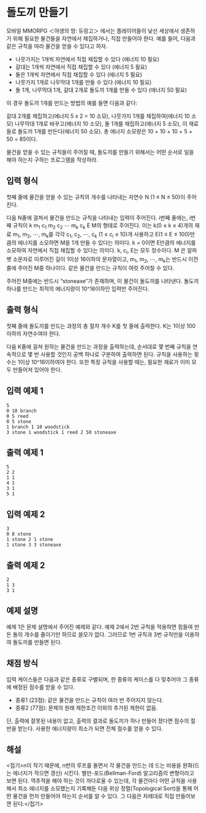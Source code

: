 # 돌도끼 만들기

모바일 MMORPG ＜야생의 땅: 듀랑고＞ 에서는 플레이어들이 낯선 세상에서 생존하기 위해 필요한 물건들을 자연에서 채집하거나, 직접 만들어야 한다. 예를 들어, 다음과 같은 규칙을 따라 물건을 얻을 수 있다고 하자.

- 나뭇가지는 1개씩 자연에서 직접 채집할 수 있다 (에너지 10 필요)
- 갈대는 1개씩 자연에서 직접 채집할 수 있다 (에너지 5 필요)
- 돌은 1개씩 자연에서 직접 채집할 수 있다 (에너지 5 필요)
- 나뭇가지 1개로 나무막대 1개를 만들 수 있다 (에너지 10 필요) 
- 돌 1개, 나무막대 1개, 갈대 2개로 돌도끼 1개를 만들 수 있다 (에너지 50 필요)

이 경우 돌도끼 1개를 만드는 방법의 예를 들면 다음과 같다:

갈대 2개를 채집하고(에너지 5 x 2 = 10 소모), 나뭇가지 1개를 채집하여(에너지 10 소모) 나무막대 1개로 바꾸고(에너지 10 소모), 돌 1개를 채집하고(에너지 5 소모), 이 재료들로 돌도끼 1개를 만든다(에너지 50 소모). 총 에너지 소모량은 10 + 10 + 10 + 5 + 50 = 85이다.

물건을 얻을 수 있는 규칙들이 주어질 때, 돌도끼를 만들기 위해서는 어떤 순서로 일을 해야 하는지 구하는 프로그램을 작성하라.

## 입력 형식

첫째 줄에 물건을 얻을 수 있는 규칙의 개수를 나타내는 자연수 N (1 ≤ N ≤ 50)이 주어진다.

다음 N줄에 걸쳐서 물건을 만드는 규칙을 나타내는 입력이 주어진다. i번째 줄에는, i번째 규칙이 k m<sub>1</sub>  c<sub>1</sub>  m<sub>2</sub>  c<sub>2</sub> ⋯ m<sub>k</sub>  c<sub>k</sub>  E M의 형태로 주어진다. 이는 k(0 ≤ k ≤ 4)개의 재료 m<sub>1</sub>, m<sub>2</sub>, ⋯, m<sub>k</sub>를 각각 c<sub>1</sub>, c<sub>2</sub>, ⋯, c<sub>k</sub> (1 ≤ c<sub>i</sub> ≤ 10)개 사용하고 E(1 ≤ E ≤ 100)만큼의 에너지를 소모하면 M을 1개 만들 수 있다는 의미다. k = 0이면 E만큼의 에너지를 소모하여 자연에서 직접 채집할 수 있다는 의미다. k, c<sub>i</sub>, E는 모두 정수이다. M 은 알파벳 소문자로 이루어진 길이 1이상 16이하의 문자열이고, m<sub>1</sub>, m<sub>2</sub>, ⋯, m<sub>k</sub>는 반드시 이전 줄에 주어진 M중 하나이다. 같은 물건을 만드는 규칙이 여럿 주어질 수 있다.

주어진 M중에는 반드시 “stoneaxe”가 존재하며, 이 물건이 돌도끼를 나타낸다. 돌도끼 하나를 만드는 최적의 에너지량이 10^16이하인 입력만 주어진다.

## 출력 형식

첫째 줄에 돌도끼를 만드는 과정의 총 절차 개수 K를 첫 줄에 출력한다. K는 1이상 100이하의 자연수여야 한다.

다음 K줄에 걸쳐 원하는 물건을 만드는 과정을 출력하는데, 순서대로 몇 번째 규칙을 연속적으로 몇 번 사용할 것인지 공백 하나로 구분하여 출력하면 된다. 규칙을 사용하는 횟수는 1이상 10^16이하여야 한다. 또한 특정 규칙을 사용할 때는, 필요한 재료가 이미 모두 만들어져 있어야 한다.

## 입력 예제 1

```
5
0 10 branch
0 5 reed
0 5 stone
1 branch 1 10 woodstick
3 stone 1 woodstick 1 reed 2 50 stoneaxe
```

## 출력 예제 1

```
5
2 2
1 1
4 1
3 1
5 1
```

## 입력 예제 2

```
3
0 8 stone
1 stone 2 1 stone
1 stone 3 3 stoneaxe
```

## 출력 예제 2

```
2
1 3
3 1
```

## 예제 설명
예제 1은 문제 설명에서 주어진 예제와 같다.
예제 2에서 2번 규칙을 적용하면 힘들여 만든 돌의 개수를 줄이기만 하므로 쓸모가 없다. 그러므로 1번 규칙과 3번 규칙만을 이용하여 돌도끼를 만들면 된다.

## 채점 방식

입력 케이스들은 다음과 같은 종류로 구별되며, 한 종류의 케이스를 다 맞추어야 그 종류에 배정된 점수를 받을 수 있다.

* 종류1 (23점): 같은 물건을 만드는 규칙이 여러 번 주어지지 않는다.
* 종류2 (77점): 문제의 원래 제한조건 이외의 추가된 제한이 없음.

단, 출력에 잘못된 내용이 없고, 출력의 결과로 돌도끼가 하나 만들어 졌다면 점수의 절반을 받는다. 사용한 에너지량이 최소가 되면 전체 점수를 얻을 수 있다.

## 해설

<접기>n이 작기 때문에, n번의 루프를 돌면서 각 물건을 만드는 데 드는 비용을 완화(드는 에너지가 작으면 갱신) 시킨다. 벨만-포드(Bellman-Ford) 알고리즘의 변형이라고 보면 된다. 역추적을 해야 하는 것이 까다로울 수 있는데, 각 물건마다 어떤 규칙을 사용해서 최소 에너지를 소모했는지 기록해둔 다음 위상 정렬(Topological Sort)을 통해 어떤 물건을 먼저 만들어야 하는지 순서를 알 수 있다. 그 다음은 차례대로 직접 만들어보면 된다.</접기>
